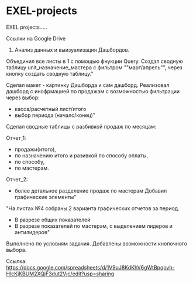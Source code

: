# EXEL-projects
EXEL projects.....

Ссылки на Google Drive
1. Анализ данных и выизуализация Дашбордов.

Объединил все листы в 1 с помощью фнукции Query. Создал сводную таблицу unit_назначение_мастера с фильтром ""март/апрель"", через кнопку создать сводную таблицу."

Сделал макет - картинку Дашборда и сам дашборд. Реализовал дашборд с инофрмацией по продажам с возможностью фильтрации через выбор:
- касса/расчетный лист/итого
- выбор периода (начало/конец)"

Сделал сводные таблицы с разбивкой продаж по месяцам: 

Отчет_1:
- продажи(итого),
- по назначению итого и разивкой по способу оплаты,
- по способу,
- по мастерам.

Отчет_2:
- более детальное разделение продаж по мастерам
  Добавил графические элементы"

"На листах №4 собраны 2 варианта графических отчетов за период.
- В разрезе общих показателей
- В разрезе показателей по мастерам, с выделением лидеров и антилидеров"

Выполнено по условиям задания. Добавлены возможности кнопочного выбора.

Ссылка: https://docs.google.com/spreadsheets/d/1V9uJ8KdKhV6gWtBpqovh-HlcKjKBUM2XQjF3dut2Vjc/edit?usp=sharing
